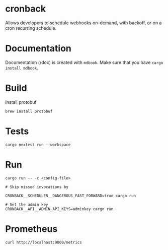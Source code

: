 # cronback
Allows developers to schedule webhooks on-demand, with backoff, or on a cron recurring schedule.


# Documentation
Documentation (/doc) is created with `mdbook`. Make sure that you have `cargo install mdbook`.


# Build
Install protobuf
```
brew install protobuf
```

# Tests
```
cargo nextest run --workspace
```

# Run
```
cargo run -- -c <config-file>

# Skip missed invocations by 

CRONBACK__SCHEDULER__DANGEROUS_FAST_FORWARD=true cargo run

# Set the admin key
CRONBACK__API__ADMIN_API_KEYS=adminkey cargo run

```

# Prometheus

```
curl http://localhost:9000/metrics
```
